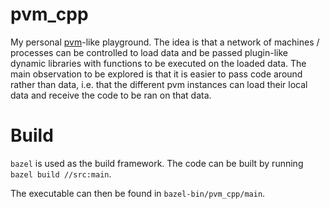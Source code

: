 # pvm_cpp

My personal [pvm](https://en.wikipedia.org/wiki/Parallel_Virtual_Machine)-like playground.
The idea is that a network of machines / processes can be controlled to load data and be passed plugin-like dynamic libraries with functions to be executed on the loaded data.
The main observation to be explored is that it is easier to pass code around rather than data, i.e. that the different pvm instances can load their local data and receive the code to be ran on that data.

# Build
`bazel` is used as the build framework.
The code can be built by running `bazel build //src:main`.

The executable can then be found in `bazel-bin/pvm_cpp/main`.
